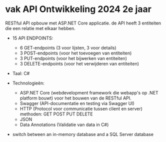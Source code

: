 # vak API Ontwikkeling 2024 2e jaar
RESTful API opbouw met ASP.NET Core applicatie. de API heeft 3 entiteiten die een relatie met elkaar hebben. 
  * 15 API ENDPOINTS:
     - 6 GET-endpoints (3 voor lijsten, 3 voor details)
     - 3 POST-endpoints (voor het toevoegen van entiteiten)
     - 3 PUT-endpoints (voor het bijwerken van entiteiten)
     - 3 DELETE-endpoints (voor het verwijderen van entiteiten)
  * Taal: C#
  * Technologieën:
     - ASP.NET Core (webdevelopment framework die webapp's op .NET platform bouwt) voor het bouwen van de RESTful API.
     - Swagger (API-documentatie en testing via Swagger UI)
     - HTTP (Protocol voor communicatie tussen client en server) methoden: GET POST PUT DELETE
     - JSON
     - Data Annotations (Validatie van data in C#)
    
* switch between an in-memory database and a SQL Server database
